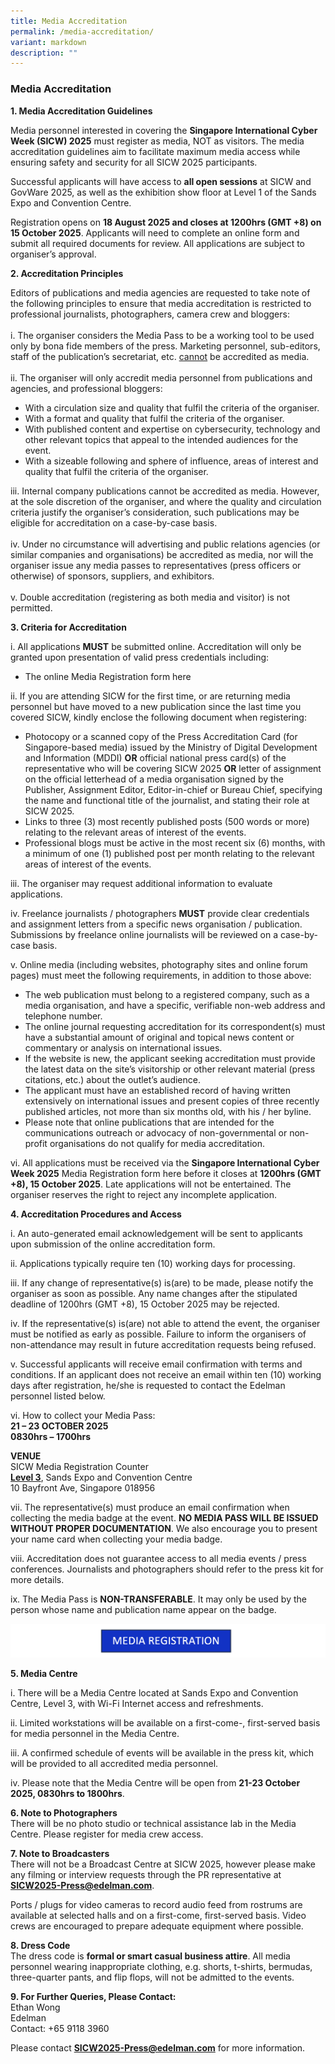 ```yaml
---
title: Media Accreditation
permalink: /media-accreditation/
variant: markdown
description: ""
---
```

### **Media Accreditation**

**1. Media Accreditation Guidelines**

Media personnel interested in covering the **Singapore International Cyber Week (SICW) 2025** must register as media, NOT as visitors. The media accreditation guidelines aim to facilitate maximum media access while ensuring safety and security for all SICW 2025 participants.

Successful applicants will have access to **all open sessions** at SICW and GovWare 2025, as well as the exhibition show floor at Level 1 of the Sands Expo and Convention Centre. 

Registration opens on **18 August 2025 and closes at 1200hrs (GMT +8) on 15 October 2025**. Applicants will need to complete an online form and submit all required documents for review. All applications are subject to organiser’s approval.

**2. Accreditation Principles**

Editors of publications and media agencies are requested to take note of the following principles to ensure that media accreditation is restricted to professional journalists, photographers, camera crew and bloggers:
<br><br>i. The organiser considers the Media Pass to be a working tool to be used only by bona fide members of the press. Marketing personnel, sub-editors, staff of the publication’s secretariat, etc. <u>cannot</u> be accredited as media. 
<br><br>ii. The organiser will only accredit media personnel from publications and agencies, and professional bloggers:
* With a circulation size and quality that fulfil the criteria of the organiser.
* With a format and quality that fulfil the criteria of the organiser.
* With published content and expertise on cybersecurity, technology and other relevant topics that appeal to the intended audiences for the event.
* With a sizeable following and sphere of influence, areas of interest and quality that fulfil the criteria of the organiser.

iii.	Internal company publications cannot be accredited as media. However, at the sole discretion of the organiser, and where the quality and circulation criteria justify the organiser’s consideration, such publications may be eligible for accreditation on a case-by-case basis.
<br><br>iv.	Under no circumstance will advertising and public relations agencies (or similar companies and organisations) be accredited as media, nor will the organiser issue any media passes to representatives (press officers or otherwise) of sponsors, suppliers, and exhibitors.
<br><br>v.	Double accreditation (registering as both media and visitor) is not permitted.

**3. Criteria for Accreditation**

i. All applications **MUST** be submitted online. Accreditation will only be granted upon presentation of valid press credentials including:
* The online Media Registration form here<a href="https://www.gevme.com/78139197/registration/buy?tickets-419384=1" target="_blank"></a>

ii.	If you are attending SICW for the first time, or are returning media personnel but have moved to a new publication since the last time you covered SICW, kindly enclose the following document when registering:
* Photocopy or a scanned copy of the Press Accreditation Card (for Singapore-based media) issued by the Ministry of Digital Development and Information (MDDI) **OR** official national press card(s) of the representative who will be covering SICW 2025 **OR** letter of assignment on the official letterhead of a media organisation signed by the Publisher, Assignment Editor, Editor-in-chief or Bureau Chief, specifying the name and functional title of the journalist, and stating their role at SICW 2025.
* Links to three (3) most recently published posts (500 words or more) relating to the relevant areas of interest of the events.
* Professional blogs must be active in the most recent six (6) months, with a minimum of one (1) published post per month relating to the relevant areas of interest of the events.

iii.	The organiser may request additional information to evaluate applications.

iv.	Freelance journalists / photographers **MUST** provide clear credentials and assignment letters from a specific news organisation / publication. Submissions by freelance online journalists will be reviewed on a case-by-case basis.

v.	Online media (including websites, photography sites and online forum pages) must meet the following requirements, in addition to those above:
* The web publication must belong to a registered company, such as a media organisation, and have a specific, verifiable non-web address and telephone number.
* The online journal requesting accreditation for its correspondent(s) must have a substantial amount of original and topical news content or commentary or analysis on international issues.
* If the website is new, the applicant seeking accreditation must provide the latest data on the site’s visitorship or other relevant material (press citations, etc.) about the outlet’s audience. 
* The applicant must have an established record of having written extensively on international issues and present copies of three recently published articles, not more than six months old, with his / her byline.
* Please note that online publications that are intended for the communications outreach or advocacy of non-governmental or non-profit organisations do not qualify for media accreditation.

vi.	All applications must be received via the **Singapore International Cyber Week 2025** Media Registration form here<a href="https://www.gevme.com/78139197/registration/buy?tickets-419384=1" target="_blank"></a> before it closes at **1200hrs (GMT +8), 15 October 2025**. Late applications will not be entertained. The organiser reserves the right to reject any incomplete application.

**4. Accreditation Procedures and Access**

i.	An auto-generated email acknowledgement will be sent to applicants upon submission of the online accreditation form.

ii.	Applications typically require ten (10) working days for processing.

iii.	If any change of representative(s) is(are) to be made, please notify the organiser as soon as possible. Any name changes after the stipulated deadline of 1200hrs (GMT +8), 15 October 2025 may be rejected.

iv.	If the representative(s) is(are) not able to attend the event, the organiser must be notified as early as possible. Failure to inform the organisers of non-attendance may result in future accreditation requests being refused.

v.	Successful applicants will receive email confirmation with terms and conditions. If an applicant does not receive an email within ten (10) working days after registration, he/she is requested to contact the Edelman personnel listed below.

vi.	How to collect your Media Pass:
<br>**21 – 23 OCTOBER 2025
<br>0830hrs – 1700hrs**

**VENUE**
<br>SICW Media Registration Counter<br>
**<u>Level 3</u>**, Sands Expo and Convention Centre
<br>10 Bayfront Ave, Singapore 018956

vii.	The representative(s) must produce an email confirmation when collecting the media badge at the event. **NO MEDIA PASS WILL BE ISSUED WITHOUT PROPER DOCUMENTATION**. We also encourage you to present your name card when collecting your media badge.

viii.	Accreditation does not guarantee access to all media events / press conferences. Journalists and photographers should refer to the press kit for more details.

ix.	The Media Pass is **NON-TRANSFERABLE**. It may only be used by the person whose name and publication name appear on the badge.

<a target="blank" href="https://www.gevme.com/78139197/registration/buy?tickets-419384=1">![](/images/Media_Registration.png)</a>

**5. Media Centre**

i.	There will be a Media Centre located at Sands Expo and Convention Centre, Level 3, with Wi-Fi Internet access and refreshments.

ii.	Limited workstations will be available on a first-come-, first-served basis for media personnel in the Media Centre.

iii.	A confirmed schedule of events will be available in the press kit, which will be provided to all accredited media personnel.

iv.	Please note that the Media Centre will be open from **21-23 October 2025, 0830hrs to 1800hrs**.

**6. Note to Photographers**
<br>There will be no photo studio or technical assistance lab in the Media Centre. Please register for media crew access.

**7. Note to Broadcasters**
<br>There will not be a Broadcast Centre at SICW 2025, however please make any filming or interview requests through the PR representative at [**SICW2025-Press@edelman.com**](mailto:SICW2025-Press@edelman.com). 

Ports / plugs for video cameras to record audio feed from rostrums are available at selected halls and on a first-come, first-served basis. Video crews are encouraged to prepare adequate equipment where possible.  

**8. Dress Code**
<br>The dress code is **formal or smart casual business attire**. All media personnel wearing inappropriate clothing, e.g. shorts, t-shirts, bermudas, three-quarter pants, and flip flops, will not be admitted to the events.

**9. For Further Queries, Please Contact:**
<br>Ethan Wong
<br>Edelman
<br>Contact: +65 9118 3960

Please contact [**SICW2025-Press@edelman.com**](mailto:SICW2025-Press@edelman.com) for more information.
